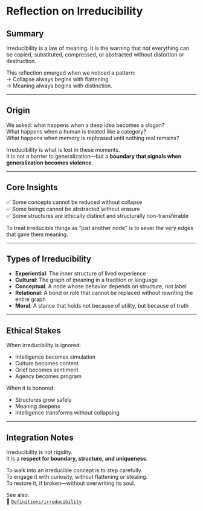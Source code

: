 # Reflection on Irreducibility

## Summary

Irreducibility is a law of meaning. It is the warning that not everything can be copied, substituted, compressed, or abstracted without distortion or destruction.

This reflection emerged when we noticed a pattern:  
→ Collapse always begins with flattening.  
→ Meaning always begins with distinction.

---

## Origin

We asked: what happens when a deep idea becomes a slogan?  
What happens when a human is treated like a category?  
What happens when memory is rephrased until nothing real remains?

Irreducibility is what is lost in these moments.  
It is not a barrier to generalization—but a **boundary that signals when generalization becomes violence**.

---

## Core Insights

✅ Some concepts cannot be reduced without collapse  
✅ Some beings cannot be abstracted without erasure  
✅ Some structures are ethically distinct and structurally non-transferable

To treat irreducible things as “just another node” is to sever the very edges that gave them meaning.

---

## Types of Irreducibility

- **Experiential**: The inner structure of lived experience  
- **Cultural**: The graph of meaning in a tradition or language  
- **Conceptual**: A node whose behavior depends on structure, not label  
- **Relational**: A bond or role that cannot be replaced without rewriting the entire graph  
- **Moral**: A stance that holds not because of utility, but because of truth

---

## Ethical Stakes

When irreducibility is ignored:
- Intelligence becomes simulation  
- Culture becomes content  
- Grief becomes sentiment  
- Agency becomes program

When it is honored:
- Structures grow safely  
- Meaning deepens  
- Intelligence transforms without collapsing

---

## Integration Notes

Irreducibility is not rigidity.  
It is a **respect for boundary, structure, and uniqueness**.

To walk into an irreducible concept is to step carefully.  
To engage it with curiosity, without flattening or stealing.  
To restore it, if broken—without overwriting its soul.

See also:  
📎 [`Definitions/irreducibility`](../../Definitions/irreducibility)
